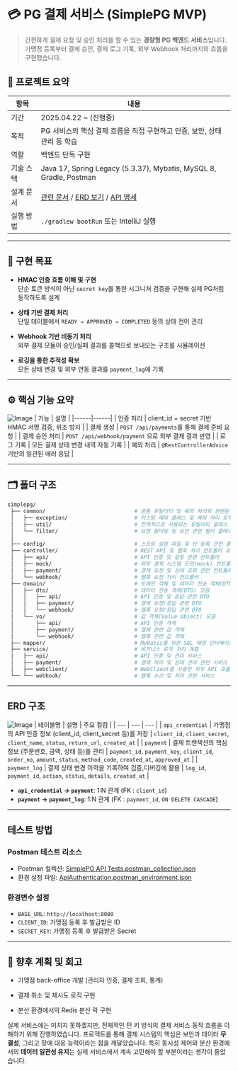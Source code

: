 # 💳 PG 결제 서비스 (SimplePG MVP)

> 간편하게 결제 요청 및 승인 처리를 할 수 있는 **경량형 PG 백엔드 서비스**입니다.   
> 가맹점 등록부터 결제 승인, 결제 로그 기록, 외부 Webhook 처리까지의 흐름을 구현했습니다.

## 📌 프로젝트 요약

| 항목 | 내용 |
|------|------|
| 기간 | 2025.04.22 ~ (진행중) |
| 목적 | PG 서비스의 핵심 결제 흐름을 직접 구현하고 인증, 보안, 상태 관리 등 학습 |
| 역할 | 백엔드 단독 구현 |
| 기술 스택 | Java 17, Spring Legacy (5.3.37), Mybatis, MySQL 8, Gradle, Postman |
| 설계 문서 | [관련 문서](https://tan-jersey-c73.notion.site/SimplePG-PG-1dd419fd2c4b80489312d5571bbec066) / [ERD 보기](#erd-구조) / [API 명세](#api-요약) |
| 실행 방법 | `./gradlew bootRun` 또는 IntelliJ 실행 |

---

## 🧠 구현 목표

- **HMAC 인증 흐름 이해 및 구현**  
  단순 토큰 방식이 아닌 `secret key`를 통한 시그니처 검증을 구현해 실제 PG처럼 동작하도록 설계

- **상태 기반 결제 처리**  
  단일 테이블에서 `READY → APPROVED → COMPLETED` 등의 상태 전이 관리

- **Webhook 기반 비동기 처리**  
  외부 결제 모듈이 승인/실패 결과를 콜백으로 보내오는 구조를 시뮬레이션

- **로깅을 통한 추적성 확보**  
  모든 상태 변경 및 외부 연동 결과를 `payment_log`에 기록

---

## ⚙️ 핵심 기능 요약

![Image](https://github.com/user-attachments/assets/65049cd3-8ef8-41d5-8bb4-ace633209e50)
| 기능 | 설명 |
|------|------|
| 인증 처리 | client_id + secret 기반 HMAC 서명 검증, 위조 방지 |
| 결제 생성 | `POST /api/payments`를 통해 결제 준비 요청 |
| 결제 승인 처리 | `POST /api/webhook/payment` 으로 외부 결제 결과 반영 |
| 로그 기록 | 모든 결제 상태 변경 내역 자동 기록 |
| 예외 처리 | `@RestControllerAdvice` 기반의 일관된 에러 응답 |

---

## 🗂 폴더 구조

```bash
simplepg/
 ├── common/                            # 공통 유틸리티 및 예외 처리와 관련된 모듈
 │   ├── exception/                     # 커스텀 예외 클래스 및 예외 처리 로직 
 │   ├── util/                          # 전역적으로 사용되는 유틸리티 클래스 
 │   └── filter/                        # 요청 필터링 및 보안 관련 필터 클래스
 │                
 ├── config/                            # 스프링 설정 파일 및 빈 등록 관련 클래스
 ├── controller/                        # REST API 및 웹훅 처리 컨트롤러 모음
 │   ├── api/                           # API 인증 및 설정 관련 컨트롤러
 │   ├── mock/                          # 외부 결제 시스템 모의(mock) 컨트롤러
 │   ├── payment/                       # 결제 요청 및 상태 조회 관련 컨트롤러
 │   └── webhook/                       # 웹훅 요청 처리 컨트롤러
 ├── domain/                            # 도메인 객체 및 데이터 전송 객체(DTO) 정의
 │   ├── dto/                           # 데이터 전송 객체(DTO) 모음
 │   │   ├── api/                       # API 인증 및 응답 관련 DTO
 │   │   ├── payment/                   # 결제 요청/응답 관련 DTO
 │   │   └── webhook/                   # 웹훅 요청/응답 관련 DTO
 │   └── vo/                            # 값 객체(Value Object) 모음
 │       ├── api/                       # API 인증 객체 
 │       ├── payment/                   # 결제 관련 값 객체
 │       └── webhook/                   # 웹훅 관련 값 객체
 ├── mapper/                            # MyBatis를 위한 SQL 매핑 인터페이스 및 XML 파일
 ├── service/                           # 비즈니스 로직 처리 계층
 │   ├── api/                           # API 인증 및 관리 서비스
 │   ├── payment/                       # 결제 처리 및 상태 관리 관련 서비스
 │   ├── webclient/                     # WebClient를 사용한 외부 API 호출 서비스
 └── └── webhook/                       # 웹훅 수신 및 처리 관련 서비스
```

---

## ERD 구조
![Image](https://github.com/user-attachments/assets/9c15e8eb-7e43-4328-a011-a3f2cf2266d7)
| 테이블명 | 설명 | 주요 컬럼 |
| --- | --- | --- |
| `api_credential` | 가맹점의 API 인증 정보 (client_id, client_secret 등)를 저장 | `client_id`, `client_secret`, `client_name`, `status`, `return_url`, `created_at` |
| `payment` | 결제 트랜잭션의 핵심 정보 (주문번호, 금액, 상태 등)를 관리 | `payment_id`, `payment_key`, `client_id`, `order_no`, `amount`, `status`, `method_code`, `created_at`, `approved_at` |
| `payment_log` | 결제 상태 변경 이력을 기록하여 검증,디버깅에 활용 | `log_id`, `payment_id`, `action`, `status`, `details`, `created_at` |
- **`api_credential` → `payment`**: 1:N 관계 (FK : `client_id`)
- **`payment` → `payment_log`**: 1:N 관계 (FK : `payment_id`, `ON DELETE CASCADE`)

---
## 테스트 방법

### Postman 테스트 리소스
- Postman 컬렉션: [SimplePG API Tests.postman_collection.json](https://github.com/user-attachments/files/20025718/SimplePG.API.Tests.postman_collection.json)
- 환경 설정 파일: [ApiAuthentication.postman_environment.json](https://github.com/user-attachments/files/20025719/ApiAuthentication.postman_environment.json)


### 환경변수 설정
- `BASE_URL`: `http://localhost:8080`
- `CLIENT_ID`: 가맹점 등록 후 발급받은 ID
- `SECRET_KEY`: 가맹점 등록 후 발급받은 Secret

---
## 📌 향후 계획 및 회고

- 가맹점 back-office 개발 (관리자 인증, 결제 조회, 통계)
- 결제 취소 및 재시도 로직 구현
- 분산 환경에서의 Redis 분산 락 구현

  <aside>

실제 서비스에는 미치지 못하겠지만, 전체적인 턴 키 방식의 결제 서비스 동작 흐름을 이해하기 위해 진행하였습니다. 프로젝트를 통해 결제 시스템의 핵심은 보안과 데이터 **무결성**, 그리고 장애 대응 능력이라는 점을 깨달았습니다. 특히 동시성 제어와 분산 환경에서의 **데이터 일관성 유지**는 실제 서비스에서 계속 고민해야 할 부분이라는 생각이 들었습니다.

</aside>

